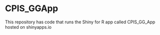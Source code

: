 # CPIS_GGApp
This repository has code that runs the Shiny for R app called CPIS_GG_App hosted on shinyapps.io
